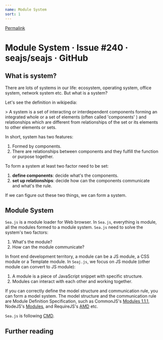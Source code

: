```yaml
---
name: Module System
sort: 1
---
```



[Permalink](https://github.com/seajs/seajs/issues/240 "Permalink to 模块系统 · Issue #240 · seajs/seajs · GitHub")

# Module System · Issue #240 · seajs/seajs · GitHub

## What is system?

There are lots of systems in our life: ecosystem, operating system, office system, network system etc. But what is a system?

Let's see the definition in wikipedia:

&gt; A system is a set of interacting or interdependent components forming an integrated whole or a set of elements (often called 'components' ) and relationships which are different from relationships of the set or its elements to other elements or sets.


In short, system has two features:

  1. Formed by components.
  2. There are relationships between components and they fulfill the function or purpose together.

To form a system at least two factor need to be set:

  1. **define components**: decide what's the components.
  2. **set up relationships**: decide how can the components communicate and what's the rule.

If we can figure out these two things, we can form a system.

## Module System

`Sea.js` is a module loader for Web browser. In `Sea.js`, everything is module, all the modules formed to a module system. `Sea.js` need to solve the system's two factors:

  1. What's the module?
  2. How can the module communicate?

In front end development territory, a module can be a JS module, a CSS module or a Template module. In `Seaj.js`, we focus on JS module (other module can convert to JS module):

  1. A module is a piece of JavaScript snippet with specific structure.
  2. Modules can interact with each other and working together.

If you can correctly define the model structure and communication rule, you can form a model system. The model structure and the communication rule are Module Definition Specification, such as CommonJS's [Modules 1.1.1][1], NodeJS's [Modules][2], and RequireJS's [AMD][3] etc.

`Sea.js` is following [CMD][4].

## Further reading

   [1]: http://wiki.commonjs.org/wiki/Modules
   [2]: http://nodejs.org/api/modules.html
   [3]: https://github.com/amdjs/amdjs-api/wiki/AMD
   [4]: https://github.com/cmdjs/specification/blob/master/draft/module.md
  
